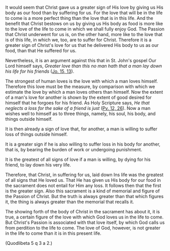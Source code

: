 
It would seem that Christ gave us a greater sign of His love by giving us His body as our food than by suffering for us. For the love that will be in the life to come is a more perfect thing than the love that is in this life. And the benefit that Christ bestows on us by giving us His body as food is more like to the love of the life to come in which we shall fully enjoy God. The Passion that Christ underwent for us is, on the other hand, more like to the love that is of this life, in which we, too, are to suffer for Christ. Therefore it is a greater sign of Christ's love for us that he delivered His body to us as our food, than that He suffered for us.

Nevertheless, it is an argument against this that in St. John's gospel Our Lord himself says, _Greater love than this no man hath that a man lay down his life for his friends_ ([Jo. 15, 13](https://vulgata.online/bible/Jo.15?ed=DR2&vfn=DR2.Jo.15.13:vs)).

The strongest of human loves is the love with which a man loves himself. Therefore this love must be the measure, by comparison with which we estimate the love by which a man loves others than himself. Now the extent of a man's love for another is shown by the extent of good desired for himself that he forgoes for his friend. As Holy Scripture says, _He that neglects a loss for the sake of a friend is just_ ([Pv. 12, 26](https://vulgata.online/bible/Pv.12?ed=DR2&vfn=DR2.Pv.12.26:vs)). Now a man wishes well to himself as to three things, namely, his soul, his body, and things outside himself.

It is then already a sign of love that, for another, a man is willing to suffer loss of things outside himself.

It is a greater sign if he is also willing to suffer loss in his body for another, that is, by bearing the burden of work or undergoing punishment.

It is the greatest of all signs of love if a man is willing, by dying for his friend, to lay down his very life.

Therefore, that Christ, in suffering for us, laid down Ins life was the greatest of all signs that He loved us. That He has given us His body for our food in the sacrament does not entail for Him any loss. It follows then that the first is the greater sign. Also this sacrament is a kind of memorial and figure of the Passion of Christ. But the truth is always greater than that which figures it, the thing is always greater than the memorial that recalls it.

The showing forth of the body of Christ in the sacrament has about it, it is true, a certain figure of the love with which God loves us in the life to come. But Christ's Passion is associated with that love itself, by which God calls us from perdition to the life to come. The love of God, however, is not greater in the life to come than it is in this present life.

(Quodlibeta 5 q 3 a 2.)

